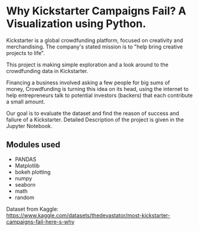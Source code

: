 # Why Kickstarter Campaigns Fail? A Visualization using Python.

Kickstarter is a global crowdfunding platform, focused on creativity and merchandising. The company's stated mission is to "help bring creative projects to life".

This project is making simple exploration and a look around to the crowdfunding data in Kickstarter.

Financing a business involved asking a few people for big sums of money, Crowdfunding is turning this idea on its head, using the internet to help entrepreneurs talk to potential investors (backers) that each contribute a small amount.

Our goal is to evaluate the dataset and find the reason of success and failure of a Kickstarter. Detailed Description of the project is given in the Jupyter Notebook.

## Modules used

- PANDAS
- Matplotlib
- bokeh plotting
- numpy
- seaborn
- math
- random

Dataset from Kaggle: https://www.kaggle.com/datasets/thedevastator/most-kickstarter-campaigns-fail-here-s-why
